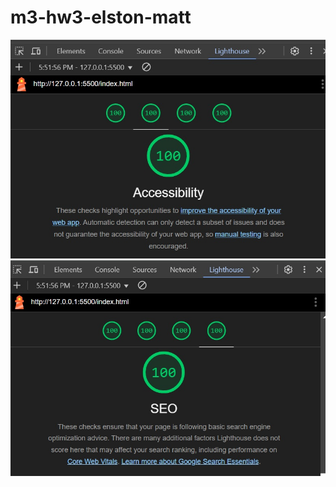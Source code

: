 # m3-hw3-elston-matt
<img src="Images/LighthouseReport_Accessability.jpg"></br>
<img src="Images/LighthouseReport_SEO.jpg">